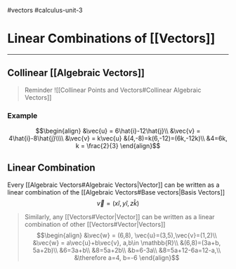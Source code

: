 #vectors 
#calculus-unit-3 
# Linear Combinations of [[Vectors]]
---
## Collinear [[Algebraic Vectors]]
> Reminder 
![[Collinear Points and Vectors#Collinear Algebraic Vectors]]
### Example
$$\begin{align}
&\vec{u} = 6\hat{i}-12\hat{j}\\
&\vec{v} = 4\hat{i}-8\hat{j}\\\\
&\vec{v} = k\vec{u}
&(4,-8)=k(6,-12)=(6k,-12k)\\
&4=6k, k = \frac{2}{3}
\end{align}$$
## Linear Combination
Every [[Algebraic Vectors#Algebraic Vectors|Vector]] can be written as a linear combination of the [[Algebraic Vectors#Base vectors|Basis Vectors]]
$$\vec{v} = (x\hat{i},y\hat{i},z\hat{k})$$
> Similarly, any [[Vectors#Vector|Vector]] can be written as a linear combination of other [[Vectors#Vector|Vectors]]
$$\begin{align}
&\vec{w} = (6,8), \vec{u}=(3,5),\vec{v}=(1,2)\\
&\vec{w} = a\vec{u}+b\vec{v}, a,b\in \mathbb{R}\\
&(6,8)=(3a+b, 5a+2b)\\
&6=3a+b\\
&8=5a+2b\\
&b=6-3a\\
&8=5a+12-6a=12-a,\\
&\therefore a=4, b=-6
\end{align}$$